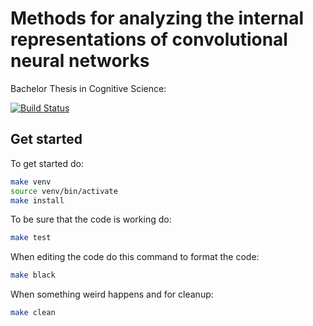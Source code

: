 # Methods for analyzing the internal representations of convolutional neural networks

Bachelor Thesis in Cognitive Science:

[![Build Status](https://api.travis-ci.com/JonaLimp/Ba_Thesis.svg?token=3x3tywg5VyvqsCs7YyK5&branch=master)](https://travis-ci.com/JonaLimp/Ba_Thesis)


## Get started

To get started do:
```bash
make venv
source venv/bin/activate
make install
```

To be sure that the code is working do:
```bash
make test
```

When editing the code do this command to format the code:
```bash
make black
```

When something weird happens and for cleanup:
```bash
make clean
```
